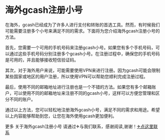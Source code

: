 # 海外gcash注册小号

在海外，gcash已经成为了许多人进行支付和转账的首选工具。然而，有时候我们可能需要注册多个小号来满足不同的需求。下面将为您介绍海外gcash注册小号的方法。

首先，您需要一个可用的手机号码来注册gcash小号。如果您有多个手机号码，可以通过这些手机号码分别注册多个gcash小号。在注册过程中，确保您的手机号码是可用的，并且能够接收短信验证码。

其次，对于海外用户来说，可能需要使用VPN来进行注册。因为gcash可能会限制某些国家或地区的用户注册，所以使用VPN可以帮助您顺利完成注册过程。

最后，使用不同的邮箱地址进行注册也是一个不错的方法。如果您有多个邮箱账户，可以使用不同的邮箱地址来注册不同的gcash小号，这样可以方便您管理和区分不同的账户。

通过以上方法，您可以轻松地注册海外gcash小号，满足不同的需求和用途。希望以上内容能够帮助到您，让您在海外使用gcash更加便利。

更多 关于海外gcash注册小号 请通过✈与我们联系，感谢阅读,谢谢！[✈点这里联系](https://ww.k02.cc)
